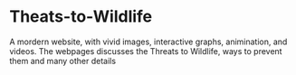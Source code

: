 # Theats-to-Wildlife
A mordern website, with vivid images, interactive graphs, animination, and videos. The webpages discusses the Threats to Wildlife, ways to prevent them and many other details
